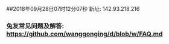 ##2018年09月28日07时12分07秒 新址: 142.93.218.216
### 兔友常见问题及解答: https://github.com/wanggonging/d/blob/w/FAQ.md

